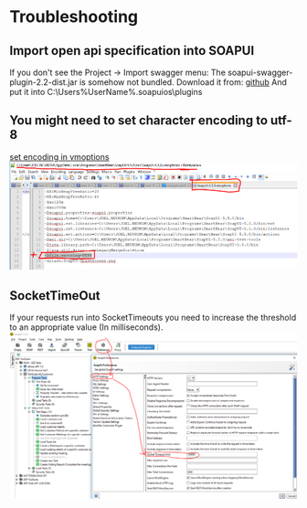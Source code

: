 # Troubleshooting
## Import open api specification into SOAPUI
If you don't see the Project -> Import swagger menu:
The soapui-swagger-plugin-2.2-dist.jar is somehow not bundled. 
Download it from: [github](https://github.com/SmartBear/soapui/tree/release-5.6.0/soapui-installer/src/BundlePlugins)
And put it into C:\Users\%UserName%\.soapuios\plugins

## You might need to set character encoding to utf-8
[set encoding in vmoptions](https://stackoverflow.com/questions/35747109/where-do-i-set-character-encoding-in-soapui-preferences#:~:text=To%20set%20up%20an%20encoding,or%20iso%2D8859%2D1.)
![preferences](./change-encoding-to-utf8.PNG)

## SocketTimeOut
If your requests run into SocketTimeouts you need to increase the threshold to an appropriate value (In milliseconds).  
![preferences](./Change-socket-timeout-Settings.png) 